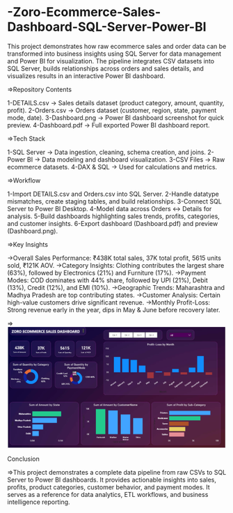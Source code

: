 # -Zoro-Ecommerce-Sales-Dashboard-SQL-Server-Power-BI

This project demonstrates how raw ecommerce sales and order data can be transformed into business insights using SQL Server for data management and Power BI for visualization.  The pipeline integrates CSV datasets into SQL Server, builds relationships across orders and sales details, and visualizes results in an interactive Power BI dashboard.

=>Repository Contents

1-DETAILS.csv → Sales details dataset (product category, amount, quantity, profit).
2-Orders.csv → Orders dataset (customer, region, state, payment mode, date).
3-Dashboard.png → Power BI dashboard screenshot for quick preview.
4-Dashboard.pdf → Full exported Power BI dashboard report.

=>Tech Stack

1-SQL Server → Data ingestion, cleaning, schema creation, and joins.
2-Power BI → Data modeling and dashboard visualization.
3-CSV Files → Raw ecommerce datasets.
4-DAX & SQL → Used for calculations and metrics.

=>Workflow

1-Import DETAILS.csv and Orders.csv into SQL Server.
2-Handle datatype mismatches, create staging tables, and build relationships.
3-Connect SQL Server to Power BI Desktop.
4-Model data across Orders ↔ Details for analysis.
5-Build dashboards highlighting sales trends, profits, categories, and customer insights.
6-Export dashboard (Dashboard.pdf) and preview (Dashboard.png).

=>Key Insights

->Overall Sales Performance: ₹438K total sales, 37K total profit, 5615 units sold, ₹121K AOV.
->Category Insights: Clothing contributes the largest share (63%), followed by Electronics (21%) and Furniture (17%).
->Payment Modes: COD dominates with 44% share, followed by UPI (21%), Debit (13%), Credit (12%), and EMI (10%).
->Geographic Trends: Maharashtra and Madhya Pradesh are top contributing states.
->Customer Analysis: Certain high-value customers drive significant revenue.
->Monthly Profit-Loss: Strong revenue early in the year, dips in May & June before recovery later.

=>![Zoro Ecommerce Sales Dashboard](Dashboard.png)

Conclusion

=>This project demonstrates a complete data pipeline from raw CSVs to SQL Server to Power BI dashboards. It provides actionable insights into sales, profits, product categories, customer behavior, and payment modes.
It serves as a reference for data analytics, ETL workflows, and business intelligence reporting.
